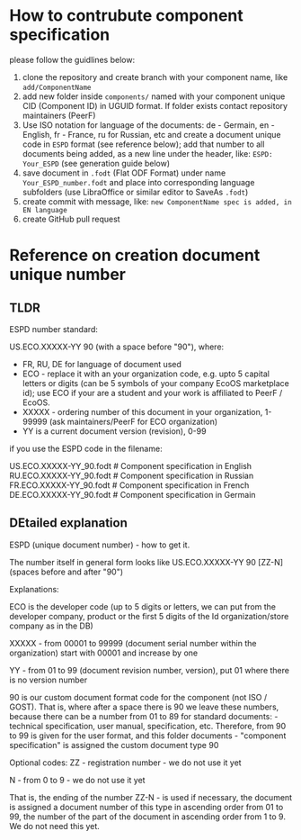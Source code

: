 # How to contrubute component specification

please follow the guidlines below:

1. clone the repository and create branch with your component name, like `add/ComponentName`
2. add new folder inside `components/` named with your component unique CID (Component ID) in UGUID format. If folder exists contact repository maintainers (PeerF)
3. Use ISO notation for language of the documents: de - Germain, en - English, fr - France, ru for Russian, etc and create a document unique code in `ESPD` format (see reference below); add that number to all documents being added, as a new line under the header, like:
`ESPD: Your_ESPD` (see generation guide below)
4. save document in `.fodt` (Flat ODF Format) under name `Your_ESPD_number.fodt` and place into corresponding language subfolders (use LibraOffice or similar editor to SaveAs `.fodt`)
5. create commit with message, like: `new ComponentName spec is added, in EN language`
6. create GitHub pull request


# Reference on creation document unique number

## TLDR

ESPD number standard:

US.ECO.XXXXX-YY 90 (with a space before "90"), where:
- FR, RU, DE for language of document used
- ECO - replace it with an your organization code, e.g. upto 5 capital letters or digits (can be 5 symbols of your company EcoOS marketplace id); use ECO if your are a student and your work is affiliated to PeerF / EcoOS.
- XXXXX - ordering number of this document in your organization, 1-99999 (ask maintainers/PeerF for ECO organization)
- YY is a current document version (revision), 0-99

if you use the ESPD code in the filename:

US.ECO.XXXXX-YY_90.fodt # Component specification in English
RU.ECO.XXXXX-YY_90.fodt # Component specification in Russian
FR.ECO.XXXXX-YY_90.fodt # Component specification in French
DE.ECO.XXXXX-YY_90.fodt # Component specification in Germain

## DEtailed explanation

ESPD (unique document number) - how to get it.

The number itself in general form looks like US.ECO.XXXXX-YY 90 [ZZ-N] (spaces before and after "90")

Explanations:

ECO is the developer code (up to 5 digits or letters, we can put from the developer company, product or the first 5 digits of the Id organization/store company as in the DB)

XXXXX - from 00001 to 99999 (document serial number within the organization) start with 00001 and increase by one

YY - from 01 to 99 (document revision number, version), put 01 where there is no version number

90 is our custom document format code for the component (not ISO / GOST). That is, where after a space there is 90 we leave these numbers, because there can be a number from 01 to 89 for standard documents: - technical specification, user manual, specification, etc. Therefore, from 90 to 99 is given for the user format, and this folder documents - "component specification" is assigned the custom document type 90

Optional codes:
ZZ - registration number - we do not use it yet

N - from 0 to 9 - we do not use it yet

That is, the ending of the number ZZ-N - is used if necessary, the document is assigned a document number of this type in ascending order from 01 to 99, the number of the part of the document in ascending order from 1 to 9. We do not need this yet.
